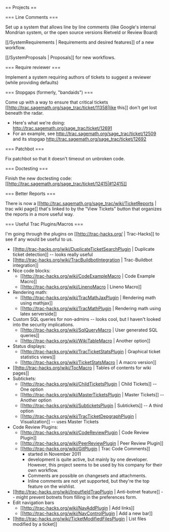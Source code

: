 == Projects ==

=== Line Comments ===

Set up a system that allows line by line comments (like Google's internal Mondrian system, or the open source versions Rietveld or Review Board)

[[/SystemRequirements | Requirements and desired features]] of a new workflow.

[[/SystemProposals | Proposals]] for new workflows.

=== Require reviewer ===

Implement a system requiring authors of tickets to suggest a reviewer (while providing defaults)

=== Stopgaps (formerly, "bandaids") ===

Come up with a way to ensure that critical tickets [[http://trac.sagemath.org/sage_trac/ticket/11358|like this]] don't get lost beneath the radar.
  * Here's what we're doing: http://trac.sagemath.org/sage_trac/ticket/12691
  * For an example, see http://trac.sagemath.org/sage_trac/ticket/12509 and its stopgap http://trac.sagemath.org/sage_trac/ticket/12692

=== Patchbot ===

Fix patchbot so that it doesn't timeout on unbroken code.

=== Doctesting ===

Finish the new doctesting code: [[http://trac.sagemath.org/sage_trac/ticket/12415|#12415]]

=== Better Reports ===

There is now a [[http://trac.sagemath.org/sage_trac/wiki/TicketReports | trac wiki page]] that's linked to by the "View Tickets" button that organizes the reports in a more useful way.

=== Useful Trac Plugins/Macros ===

I'm going through the plugins on [[http://trac-hacks.org/ | Trac-Hacks]] to see if any would be useful to us.

  * [[http://trac-hacks.org/wiki/DuplicateTicketSearchPlugin | Duplicate ticket detection]] -- looks really useful
  * [[http://trac-hacks.org/wiki/TracBuildbotIntegration | Trac-Buildbot integration]]
  * Nice code blocks:
    * [[http://trac-hacks.org/wiki/CodeExampleMacro | Code Example Macro]]
    * [[http://trac-hacks.org/wiki/LinenoMacro | Lineno Macro]]
  * Rendering math:
    * [[http://trac-hacks.org/wiki/TracMathJaxPlugin | Rendering math using mathjax]]
    * [[http://trac-hacks.org/wiki/TracMathPlugin | Rendering math using latex serverside]]
  * Custom SQL queries for non-admins -- looks cool, but I haven't looked into the security implications.
    * [[http://trac-hacks.org/wiki/SqlQueryMacro | User generated SQL queries]]
    * [[http://trac-hacks.org/wiki/WikiTableMacro | Another option]]
  * Status displays:
    * [[http://trac-hacks.org/wiki/TracTicketStatsPlugin | Graphical ticket statistics views]]
    * [[http://trac-hacks.org/wiki/TicketStatsMacro | A macro version]]
  * [[http://trac-hacks.org/wiki/TocMacro | Tables of contents for wiki pages]]
  * Subtickets:
    * [[http://trac-hacks.org/wiki/ChildTicketsPlugin | Child Tickets]] -- One option
    * [[http://trac-hacks.org/wiki/MasterTicketsPlugin | Master Tickets]] -- Another option
    * [[http://trac-hacks.org/wiki/SubticketsPlugin | Subtickets]] -- A third option
    * [[http://trac-hacks.org/wiki/TracTicketDepgraphPlugin | Visualization]] -- uses Master Tickets
  * Code Review Plugins:
    * [[http://trac-hacks.org/wiki/CodeReviewPlugin | Code Review Plugin]]
    * [[http://trac-hacks.org/wiki/PeerReviewPlugin | Peer Review Plugin]]
    * [[http://trac-hacks.org/wiki/GitPlugin | Trac Code Comments]]
      * started in November 2011
      * development is quite active, but mainly by one developer. However, this project seems to be used by his company for their own workflow.
      * Comments are possible on changesets and attachments.
      * Inline comments are not yet supported, but they're the top feature on the wishlist.
  * [[http://trac-hacks.org/wiki/InputfieldTrapPlugin | Anti-botnet feature]] -- might prevent botnets from filling in the preferences form.
  * Edit navigation bars
    * [[http://trac-hacks.org/wiki/NavAddPlugin | Add links]]
    * [[http://trac-hacks.org/wiki/NavControlPlugin | Add a new bar]]
  * [[http://trac-hacks.org/wiki/TicketModifiedFilesPlugin | List files modified by a ticket]]
